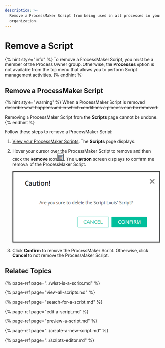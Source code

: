 ```yaml
---
description: >-
  Remove a ProcessMaker Script from being used in all processes in your
  organization.
---
```


# Remove a Script

{% hint style="info" %}
To remove a ProcessMaker Script, you must be a member of the Process Owner group. Otherwise, the **Processes** option is not available from the top menu that allows you to perform Script management activities.
{% endhint %}

## Remove a ProcessMaker Script

{% hint style="warning" %}
When a ProcessMaker Script is removed ~~describe what happens and in which conditions a process can be removed.~~

Removing a ProcessMaker Script from the **Scripts** page cannot be undone.
{% endhint %}

Follow these steps to remove a ProcessMaker Script:

1. [View your ProcessMaker Scripts](view-all-scripts.md). The **Scripts** page displays.
2. Hover your cursor over the ProcessMaker Script to remove and then click the **Remove** icon![](../../../.gitbook/assets/remove-icon.png). The **Caution** screen displays to confirm the removal of the ProcessMaker Script.  

   ![](../../../.gitbook/assets/caution-script-removal-screen-processes.png)

3. Click **Confirm** to remove the ProcessMaker Script. Otherwise, click **Cancel** to not remove the ProcessMaker Script.

## Related Topics

{% page-ref page="../what-is-a-script.md" %}

{% page-ref page="view-all-scripts.md" %}

{% page-ref page="search-for-a-script.md" %}

{% page-ref page="edit-a-script.md" %}

{% page-ref page="preview-a-script.md" %}

{% page-ref page="../create-a-new-script.md" %}

{% page-ref page="../scripts-editor.md" %}

